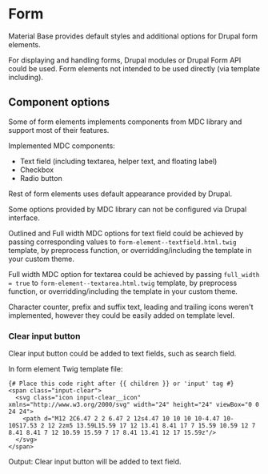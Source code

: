 Form
====

Material Base provides default styles and additional options for Drupal form elements.

For displaying and handling forms, Drupal modules or Drupal Form API could be used.
Form elements not intended to be used directly (via template including).

Component options
-----------------

Some of form elements implements components from MDC library and support most of their features.

Implemented MDC components:

* Text field (including textarea, helper text, and floating label)
* Checkbox
* Radio button

Rest of form elements uses default appearance provided by Drupal.

Some options provided by MDC library can not be configured via Drupal interface.

Outlined and Full width MDC options for text field could be achieved by passing corresponding values to `form-element--textfield.html.twig` template, by preprocess function, or overridding/including the template in your custom theme.

Full width MDC option for textarea could be achieved by passing `full_width = true` to `form-element--textarea.html.twig` template, by preprocess function, or overridding/including the template in your custom theme.

Character counter, prefix and suffix text, leading and trailing icons weren't implemented, however they could be easily added on template level.

### Clear input button

Clear input button could be added to text fields, such as search field.

In form element Twig template file:

~~~
{# Place this code right after {{ children }} or 'input' tag #}
<span class="input-clear">
  <svg class="icon input-clear__icon" xmlns="http://www.w3.org/2000/svg" width="24" height="24" viewBox="0 0 24 24">
    <path d="M12 2C6.47 2 2 6.47 2 12s4.47 10 10 10 10-4.47 10-10S17.53 2 12 2zm5 13.59L15.59 17 12 13.41 8.41 17 7 15.59 10.59 12 7 8.41 8.41 7 12 10.59 15.59 7 17 8.41 13.41 12 17 15.59z"/>
  </svg>
</span>
~~~

Output: Clear input button will be added to text field.
